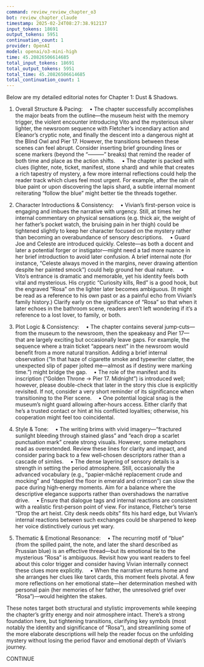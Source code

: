 ```yaml
---
command: review_review_chapter_o3
bot: review_chapter_claude
timestamp: 2025-02-24T08:27:38.912137
input_tokens: 18691
output_tokens: 5951
continuation_count: 1
provider: OpenAI
model: openai/o3-mini-high
time: 45.20826506614685
total_input_tokens: 18691
total_output_tokens: 5951
total_time: 45.20826506614685
total_continuation_count: 1
---
```

Below are my detailed editorial notes for Chapter 1: Dust & Shadows.

1. Overall Structure & Pacing:
 • The chapter successfully accomplishes the major beats from the outline—the museum heist with the memory trigger, the violent encounter introducing Vito and the mysterious silver lighter, the newsroom sequence with Fletcher’s incendiary action and Eleanor’s cryptic note, and finally the descent into a dangerous night at the Blind Owl and Pier 17. However, the transitions between these scenes can feel abrupt. Consider inserting brief grounding lines or scene markers (beyond the “———” breaks) that remind the reader of both time and place as the action shifts.
 • The chapter is packed with clues (lighter, note, ticket, manifest, stone shard) and while that creates a rich tapestry of mystery, a few more internal reflections could help the reader track which clues feel most urgent. For example, after the rain of blue paint or upon discovering the lapis shard, a subtle internal moment reiterating “follow the blue” might better tie the threads together.

2. Character Introductions & Consistency:
 • Vivian’s first-person voice is engaging and imbues the narrative with urgency. Still, at times her internal commentary on physical sensations (e.g. thick air, the weight of her father’s pocket watch, the bruising pain in her thigh) could be tightened slightly to keep her character focused on the mystery rather than becoming an overabundance of sensory descriptions.
 • Guard Joe and Celeste are introduced quickly. Celeste—as both a docent and later a potential forger or instigator—might need a tad more nuance in her brief introduction to avoid later confusion. A brief internal note (for instance, “Celeste always moved in the margins, never drawing attention despite her painted smock”) could help ground her dual nature.
 • Vito’s entrance is dramatic and memorable, yet his identity feels both vital and mysterious. His cryptic “Curiosity kills, Red” is a good hook, but the engraved “Rosa” on the lighter later becomes ambiguous. (It might be read as a reference to his own past or as a painful echo from Vivian’s family history.) Clarify early on the significance of “Rosa” so that when it later echoes in the bathroom scene, readers aren’t left wondering if it’s a reference to a lost lover, to family, or both.

3. Plot Logic & Consistency:
 • The chapter contains several jump‐cuts—from the museum to the newsroom, then the speakeasy and Pier 17—that are largely exciting but occasionally leave gaps. For example, the sequence where a train ticket “appears next” in the newsroom would benefit from a more natural transition. Adding a brief internal observation (“In that haze of cigarette smoke and typewriter clatter, the unexpected slip of paper jolted me—almost as if destiny were marking time.”) might bridge the gap.
 • The role of the manifest and its inscription (“Golden Throne → Pier 17. Midnight”) is introduced well; however, please double-check that later in the story this clue is explicitly revisited. If not, consider a very short reminder of its significance when transitioning to the Pier scene.
 • One potential logical snag is the museum’s night guard allowing after‑hours access. Either clarify that he’s a trusted contact or hint at his conflicted loyalties; otherwise, his cooperation might feel too coincidental.

4. Style & Tone:
 • The writing brims with vivid imagery—“fractured sunlight bleeding through stained glass” and “each drop a scarlet punctuation mark” create strong visuals. However, some metaphors read as overextended. Review these lines for clarity and impact, and consider paring back to a few well‑chosen descriptors rather than a cascade of similes.
 • The dense layering of sensory details is a strength in setting the period atmosphere. Still, occasionally the advanced vocabulary (e.g., “papier‑mâché replacement crude and mocking” and “dappled the floor in emerald and crimson”) can slow the pace during high‑energy moments. Aim for a balance where the descriptive elegance supports rather than overshadows the narrative drive.
 • Ensure that dialogue tags and internal reactions are consistent with a realistic first‑person point of view. For instance, Fletcher’s terse “Drop the art heist. City desk needs obits” fits his hard edge, but Vivian’s internal reactions between such exchanges could be sharpened to keep her voice distinctively curious yet wary.

5. Thematic & Emotional Resonance:
 • The recurring motif of “blue” (from the spilled paint, the note, and later the shard described as Prussian blue) is an effective thread—but its emotional tie to the mysterious “Rosa” is ambiguous. Revisit how you want readers to feel about this color trigger and consider having Vivian internally connect these clues more explicitly.
 • When the narrative returns home and she arranges her clues like tarot cards, this moment feels pivotal. A few more reflections on her emotional state—her determination meshed with personal pain (her memories of her father, the unresolved grief over “Rosa”)—would heighten the stakes.

These notes target both structural and stylistic improvements while keeping the chapter’s gritty energy and noir atmosphere intact. There’s a strong foundation here, but tightening transitions, clarifying key symbols (most notably the identity and significance of “Rosa”), and streamlining some of the more elaborate descriptions will help the reader focus on the unfolding mystery without losing the period flavor and emotional depth of Vivian’s journey.

CONTINUE